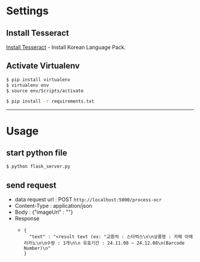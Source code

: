 # Settings

## Install Tesseract
[Install Tesseract](https://github.com/tesseract-ocr/tesseract/releases/download/5.5.0/tesseract-ocr-w64-setup-5.5.0.20241111.exe) - Install Korean Language Pack.

## Activate Virtualenv
```bash
$ pip install virtualenv
$ virtualenv env
$ source env/Scripts/activate
```

```bash
$ pip install -r requirements.txt
```

---

# Usage

## start python file
```bash
$ python flask_server.py
```

## send request

- data request url : POST `http://localhost:5000/process-ocr`
- Content-Type : application/json
- Body : {"imageUrl" : "<imageurl>"}
- Response
  - ```
    {
      "text" : "<result text (ex: "교환처 : 스타벅스\n\n상품명 : 카페 아메리카노\n\n수량 : 1개\n\n 유효기간 : 24.11.08 ~ 24.12.08\n(Barcode Number)\n"
    }
    ```

